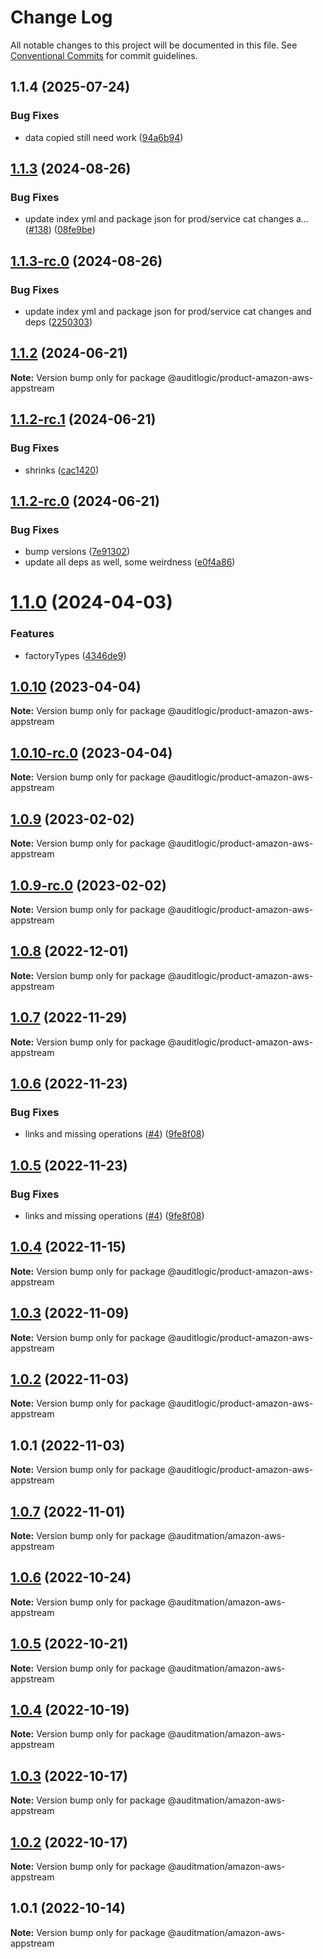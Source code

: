 # Change Log

All notable changes to this project will be documented in this file.
See [Conventional Commits](https://conventionalcommits.org) for commit guidelines.

## 1.1.4 (2025-07-24)


### Bug Fixes

* data copied still need work ([94a6b94](https://github.com/zerobias-org/product/commit/94a6b942fb0516367548599d739529536132755a))





## [1.1.3](https://github.com/auditlogic/product/compare/@auditlogic/product-amazon-aws-appstream@1.1.2...@auditlogic/product-amazon-aws-appstream@1.1.3) (2024-08-26)


### Bug Fixes

* update index yml and package json for prod/service cat changes a… ([#138](https://github.com/auditlogic/product/issues/138)) ([08fe9be](https://github.com/auditlogic/product/commit/08fe9beb1c8457462a19bc69caa02e6212d97e1a))





## [1.1.3-rc.0](https://github.com/auditlogic/product/compare/@auditlogic/product-amazon-aws-appstream@1.1.2...@auditlogic/product-amazon-aws-appstream@1.1.3-rc.0) (2024-08-26)


### Bug Fixes

* update index yml and package json for prod/service cat changes and deps ([2250303](https://github.com/auditlogic/product/commit/225030363a363608240135b7ebed386b28f01e4b))





## [1.1.2](https://github.com/auditlogic/product/compare/@auditlogic/product-amazon-aws-appstream@1.1.2-rc.1...@auditlogic/product-amazon-aws-appstream@1.1.2) (2024-06-21)

**Note:** Version bump only for package @auditlogic/product-amazon-aws-appstream





## [1.1.2-rc.1](https://github.com/auditlogic/product/compare/@auditlogic/product-amazon-aws-appstream@1.1.2-rc.0...@auditlogic/product-amazon-aws-appstream@1.1.2-rc.1) (2024-06-21)


### Bug Fixes

* shrinks ([cac1420](https://github.com/auditlogic/product/commit/cac14200fefcd8183ab69fe89a47bd3f70f563e9))





## [1.1.2-rc.0](https://github.com/auditlogic/product/compare/@auditlogic/product-amazon-aws-appstream@1.1.0...@auditlogic/product-amazon-aws-appstream@1.1.2-rc.0) (2024-06-21)


### Bug Fixes

* bump versions ([7e91302](https://github.com/auditlogic/product/commit/7e913023b8b312150ed7762c32fbbe616be71de5))
* update all deps as well, some weirdness ([e0f4a86](https://github.com/auditlogic/product/commit/e0f4a864714e2d3de6bbf3da014d5312fe53be2f))





# [1.1.0](https://github.com/auditlogic/product/compare/@auditlogic/product-amazon-aws-appstream@1.0.10...@auditlogic/product-amazon-aws-appstream@1.1.0) (2024-04-03)


### Features

* factoryTypes ([4346de9](https://github.com/auditlogic/product/commit/4346de92693aee892fccf725338ffc7b80ab182b))





## [1.0.10](https://github.com/auditlogic/product/compare/@auditlogic/product-amazon-aws-appstream@1.0.9...@auditlogic/product-amazon-aws-appstream@1.0.10) (2023-04-04)

**Note:** Version bump only for package @auditlogic/product-amazon-aws-appstream





## [1.0.10-rc.0](https://github.com/auditlogic/product/compare/@auditlogic/product-amazon-aws-appstream@1.0.9...@auditlogic/product-amazon-aws-appstream@1.0.10-rc.0) (2023-04-04)

**Note:** Version bump only for package @auditlogic/product-amazon-aws-appstream





## [1.0.9](https://github.com/auditlogic/product/compare/@auditlogic/product-amazon-aws-appstream@1.0.8...@auditlogic/product-amazon-aws-appstream@1.0.9) (2023-02-02)

**Note:** Version bump only for package @auditlogic/product-amazon-aws-appstream





## [1.0.9-rc.0](https://github.com/auditlogic/product/compare/@auditlogic/product-amazon-aws-appstream@1.0.8...@auditlogic/product-amazon-aws-appstream@1.0.9-rc.0) (2023-02-02)

**Note:** Version bump only for package @auditlogic/product-amazon-aws-appstream





## [1.0.8](https://github.com/auditlogic/product/compare/@auditlogic/product-amazon-aws-appstream@1.0.7...@auditlogic/product-amazon-aws-appstream@1.0.8) (2022-12-01)

**Note:** Version bump only for package @auditlogic/product-amazon-aws-appstream





## [1.0.7](https://github.com/auditlogic/product/compare/@auditlogic/product-amazon-aws-appstream@1.0.6...@auditlogic/product-amazon-aws-appstream@1.0.7) (2022-11-29)

**Note:** Version bump only for package @auditlogic/product-amazon-aws-appstream





## [1.0.6](https://github.com/auditlogic/product/compare/@auditlogic/product-amazon-aws-appstream@1.0.4...@auditlogic/product-amazon-aws-appstream@1.0.6) (2022-11-23)


### Bug Fixes

* links and missing operations ([#4](https://github.com/auditlogic/product/issues/4)) ([9fe8f08](https://github.com/auditlogic/product/commit/9fe8f08fe7c57fdb79f991ac35bd6ac2e7dcad38))





## [1.0.5](https://github.com/auditlogic/product/compare/@auditlogic/product-amazon-aws-appstream@1.0.4...@auditlogic/product-amazon-aws-appstream@1.0.5) (2022-11-23)


### Bug Fixes

* links and missing operations ([#4](https://github.com/auditlogic/product/issues/4)) ([9fe8f08](https://github.com/auditlogic/product/commit/9fe8f08fe7c57fdb79f991ac35bd6ac2e7dcad38))





## [1.0.4](https://github.com/auditlogic/product/compare/@auditlogic/product-amazon-aws-appstream@1.0.3...@auditlogic/product-amazon-aws-appstream@1.0.4) (2022-11-15)

**Note:** Version bump only for package @auditlogic/product-amazon-aws-appstream





## [1.0.3](https://github.com/auditlogic/product/compare/@auditlogic/product-amazon-aws-appstream@1.0.2...@auditlogic/product-amazon-aws-appstream@1.0.3) (2022-11-09)

**Note:** Version bump only for package @auditlogic/product-amazon-aws-appstream





## [1.0.2](https://github.com/auditlogic/product/compare/@auditlogic/product-amazon-aws-appstream@1.0.1...@auditlogic/product-amazon-aws-appstream@1.0.2) (2022-11-03)

**Note:** Version bump only for package @auditlogic/product-amazon-aws-appstream





## 1.0.1 (2022-11-03)

**Note:** Version bump only for package @auditlogic/product-amazon-aws-appstream





## [1.0.7](https://github.com/auditmation/store-content/compare/@auditmation/amazon-aws-appstream@1.0.6...@auditmation/amazon-aws-appstream@1.0.7) (2022-11-01)

**Note:** Version bump only for package @auditmation/amazon-aws-appstream





## [1.0.6](https://github.com/auditmation/store-content/compare/@auditmation/amazon-aws-appstream@1.0.5...@auditmation/amazon-aws-appstream@1.0.6) (2022-10-24)

**Note:** Version bump only for package @auditmation/amazon-aws-appstream





## [1.0.5](https://github.com/auditmation/store-content/compare/@auditmation/amazon-aws-appstream@1.0.4...@auditmation/amazon-aws-appstream@1.0.5) (2022-10-21)

**Note:** Version bump only for package @auditmation/amazon-aws-appstream





## [1.0.4](https://github.com/auditmation/store-content/compare/@auditmation/amazon-aws-appstream@1.0.3...@auditmation/amazon-aws-appstream@1.0.4) (2022-10-19)

**Note:** Version bump only for package @auditmation/amazon-aws-appstream





## [1.0.3](https://github.com/auditmation/store-content/compare/@auditmation/amazon-aws-appstream@1.0.2...@auditmation/amazon-aws-appstream@1.0.3) (2022-10-17)

**Note:** Version bump only for package @auditmation/amazon-aws-appstream





## [1.0.2](https://github.com/auditmation/store-content/compare/@auditmation/amazon-aws-appstream@1.0.1...@auditmation/amazon-aws-appstream@1.0.2) (2022-10-17)

**Note:** Version bump only for package @auditmation/amazon-aws-appstream





## 1.0.1 (2022-10-14)

**Note:** Version bump only for package @auditmation/amazon-aws-appstream
